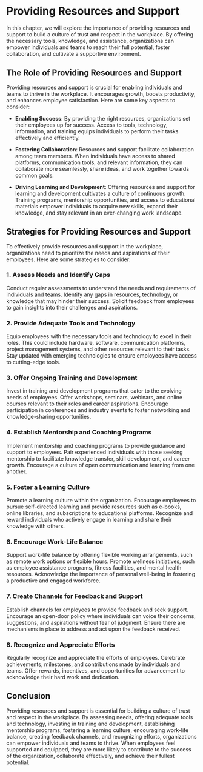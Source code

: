 Providing Resources and Support
==========================================

In this chapter, we will explore the importance of providing resources and support to build a culture of trust and respect in the workplace. By offering the necessary tools, knowledge, and assistance, organizations can empower individuals and teams to reach their full potential, foster collaboration, and cultivate a supportive environment.

The Role of Providing Resources and Support
-------------------------------------------

Providing resources and support is crucial for enabling individuals and teams to thrive in the workplace. It encourages growth, boosts productivity, and enhances employee satisfaction. Here are some key aspects to consider:

* **Enabling Success**: By providing the right resources, organizations set their employees up for success. Access to tools, technology, information, and training equips individuals to perform their tasks effectively and efficiently.

* **Fostering Collaboration**: Resources and support facilitate collaboration among team members. When individuals have access to shared platforms, communication tools, and relevant information, they can collaborate more seamlessly, share ideas, and work together towards common goals.

* **Driving Learning and Development**: Offering resources and support for learning and development cultivates a culture of continuous growth. Training programs, mentorship opportunities, and access to educational materials empower individuals to acquire new skills, expand their knowledge, and stay relevant in an ever-changing work landscape.

Strategies for Providing Resources and Support
----------------------------------------------

To effectively provide resources and support in the workplace, organizations need to prioritize the needs and aspirations of their employees. Here are some strategies to consider:

### 1. Assess Needs and Identify Gaps

Conduct regular assessments to understand the needs and requirements of individuals and teams. Identify any gaps in resources, technology, or knowledge that may hinder their success. Solicit feedback from employees to gain insights into their challenges and aspirations.

### 2. Provide Adequate Tools and Technology

Equip employees with the necessary tools and technology to excel in their roles. This could include hardware, software, communication platforms, project management systems, and other resources relevant to their tasks. Stay updated with emerging technologies to ensure employees have access to cutting-edge tools.

### 3. Offer Ongoing Training and Development

Invest in training and development programs that cater to the evolving needs of employees. Offer workshops, seminars, webinars, and online courses relevant to their roles and career aspirations. Encourage participation in conferences and industry events to foster networking and knowledge-sharing opportunities.

### 4. Establish Mentorship and Coaching Programs

Implement mentorship and coaching programs to provide guidance and support to employees. Pair experienced individuals with those seeking mentorship to facilitate knowledge transfer, skill development, and career growth. Encourage a culture of open communication and learning from one another.

### 5. Foster a Learning Culture

Promote a learning culture within the organization. Encourage employees to pursue self-directed learning and provide resources such as e-books, online libraries, and subscriptions to educational platforms. Recognize and reward individuals who actively engage in learning and share their knowledge with others.

### 6. Encourage Work-Life Balance

Support work-life balance by offering flexible working arrangements, such as remote work options or flexible hours. Promote wellness initiatives, such as employee assistance programs, fitness facilities, and mental health resources. Acknowledge the importance of personal well-being in fostering a productive and engaged workforce.

### 7. Create Channels for Feedback and Support

Establish channels for employees to provide feedback and seek support. Encourage an open-door policy where individuals can voice their concerns, suggestions, and aspirations without fear of judgment. Ensure there are mechanisms in place to address and act upon the feedback received.

### 8. Recognize and Appreciate Efforts

Regularly recognize and appreciate the efforts of employees. Celebrate achievements, milestones, and contributions made by individuals and teams. Offer rewards, incentives, and opportunities for advancement to acknowledge their hard work and dedication.

Conclusion
----------

Providing resources and support is essential for building a culture of trust and respect in the workplace. By assessing needs, offering adequate tools and technology, investing in training and development, establishing mentorship programs, fostering a learning culture, encouraging work-life balance, creating feedback channels, and recognizing efforts, organizations can empower individuals and teams to thrive. When employees feel supported and equipped, they are more likely to contribute to the success of the organization, collaborate effectively, and achieve their fullest potential.
